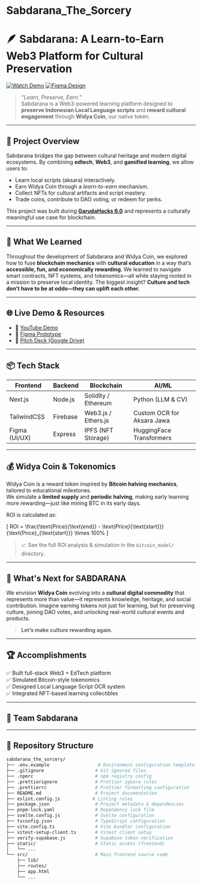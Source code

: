 # Sabdarana_The_Sorcery

# 🪶 Sabdarana: A Learn-to-Earn Web3 Platform for Cultural Preservation

[![Watch Demo](https://img.shields.io/badge/Watch%20Demo-YouTube-red?logo=youtube)](https://youtu.be/MMIeTGbBE7Y?si=JA9axjGihclyc_GO)
[![Figma Design](https://img.shields.io/badge/Design-Figma-blue?logo=figma)](https://www.figma.com/proto/TwZDDw8kTXUPz6MHLN1Kc6/Sabdarana-%7C-Garudahacks-6.0?page-id=8%3A5&node-id=23-763&viewport=-1768%2C328%2C0.29&t=cyDOjSNQvteulVn1-1&scaling=scale-down&content-scaling=fixed&starting-point-node-id=23%3A763)

> _“Learn, Preserve, Earn.”_  
> Sabdarana is a Web3-powered learning platform designed to **preserve Indonesian Local Language scripts** and **reward cultural engagement** through **Widya Coin**, our native token.

---

## 🚀 Project Overview

Sabdarana bridges the gap between cultural heritage and modern digital ecosystems. By combining **edtech**, **Web3**, and **gamified learning**, we allow users to:
- Learn local scripts (aksara) interactively.
- Earn Widya Coin through a _learn-to-earn_ mechanism.
- Collect NFTs for cultural artifacts and script mastery.
- Trade coins, contribute to DAO voting, or redeem for perks.

This project was built during **[GarudaHacks 6.0](https://garudahacks.com)** and represents a culturally meaningful use case for blockchain.

---

## 🧠 What We Learned

Throughout the development of Sabdarana and Widya Coin, we explored how to fuse **blockchain mechanics** with **cultural education** in a way that’s **accessible, fun, and economically rewarding**. We learned to navigate smart contracts, NFT systems, and tokenomics—all while staying rooted in a mission to preserve local identity. The biggest insight? **Culture and tech don’t have to be at odds—they can uplift each other.**

---

## 🌐 Live Demo & Resources

- 🎥 [YouTube Demo](https://youtu.be/MMIeTGbBE7Y?si=JA9axjGihclyc_GO)
- 🎨 [Figma Prototype](https://www.figma.com/proto/TwZDDw8kTXUPz6MHLN1Kc6/Sabdarana-%7C-Garudahacks-6.0?page-id=8%3A5&node-id=23-763)
- 📂 [Pitch Deck (Google Drive)](https://drive.google.com/file/d/1YOURajZPSKu3VKjWf-gyqoM1QAUvrHlT/view?usp=sharing)

---

## 📦 Tech Stack

| Frontend | Backend | Blockchain | AI/ML |
|----------|---------|------------|-------|
| Next.js  | Node.js | Solidity / Ethereum | Python (LLM & CV) |
| TailwindCSS | Firebase | Web3.js / Ethers.js | Custom OCR for Aksara Jawa |
| Figma (UI/UX) | Express | IPFS (NFT Storage) | HuggingFace Transformers |

---

## 💰 Widya Coin & Tokenomics

Widya Coin is a reward token inspired by **Bitcoin halving mechanics**, tailored to educational milestones.  
We simulate a **limited supply** and **periodic halving**, making early learning more rewarding—just like mining BTC in its early days.

ROI is calculated as:

\[
ROI = \frac{\text{Price}_{\text{end}} - \text{Price}_{\text{start}}}{\text{Price}_{\text{start}}} \times 100\%
\]

> 📈 See the full ROI analysis & simulation in the `bitcoin_model/` directory.

---

## 🔮 What's Next for SABDARANA

We envision **Widya Coin** evolving into a **cultural digital commodity** that represents more than value—it represents knowledge, heritage, and social contribution. Imagine earning tokens not just for learning, but for preserving culture, joining DAO votes, and unlocking real-world cultural events and products.

> **Let’s make culture rewarding again.**

---

## 🏆 Accomplishments

✅ Built full-stack Web3 + EdTech platform  
✅ Simulated Bitcoin-style tokenomics  
✅ Designed Local Language Script OCR system  
✅ Integrated NFT-based learning collectibles  

---

## 🤝 Team Sabdarana


---

## 📁 Repository Structure

```bash
sabdarana_the_sorcery/
├── .env.example                  # Environment configuration template
├── .gitignore                   # Git ignored files
├── .npmrc                       # npm registry config
├── .prettierignore              # Prettier ignore rules
├── .prettierrc                  # Prettier formatting configuration
├── README.md                    # Project documentation
├── eslint.config.js            # Linting rules
├── package.json                 # Project metadata & dependencies
├── pnpm-lock.yaml               # Dependency lock file
├── svelte.config.js             # Svelte configuration
├── tsconfig.json                # TypeScript configuration
├── vite.config.ts               # Vite bundler configuration
├── vitest-setup-client.ts       # Vitest client setup
├── verify-supabase.js           # Supabase token verification
├── static/                      # Static assets (frontend)
│   └── ...
└── src/                         # Main frontend source code
    ├── lib/
    ├── routes/
    ├── app.html
    └── ...
